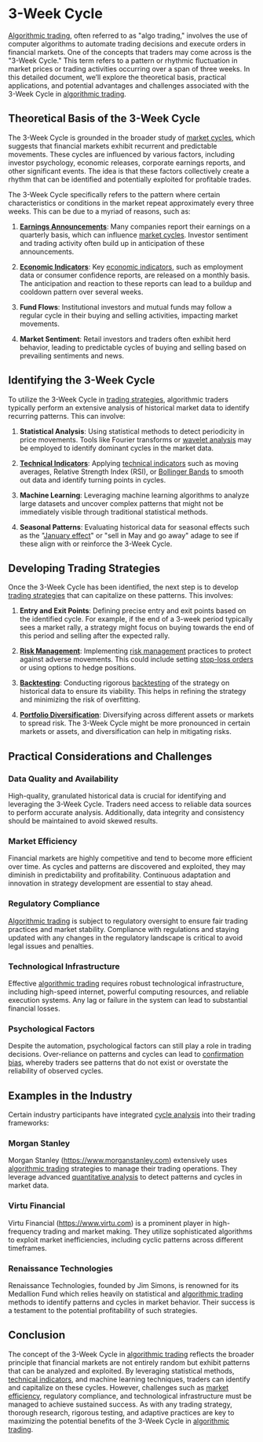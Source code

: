 # 3-Week Cycle

[Algorithmic trading](../a/algorithmic_trading.md), often referred to as "algo trading," involves the use of computer algorithms to automate trading decisions and execute orders in financial markets. One of the concepts that traders may come across is the "3-Week Cycle." This term refers to a pattern or rhythmic fluctuation in market prices or trading activities occurring over a span of three weeks. In this detailed document, we’ll explore the theoretical basis, practical applications, and potential advantages and challenges associated with the 3-Week Cycle in [algorithmic trading](../a/algorithmic_trading.md).

## Theoretical Basis of the 3-Week Cycle

The 3-Week Cycle is grounded in the broader study of [market cycles](../m/market_cycles.md), which suggests that financial markets exhibit recurrent and predictable movements. These cycles are influenced by various factors, including investor psychology, economic releases, corporate earnings reports, and other significant events. The idea is that these factors collectively create a rhythm that can be identified and potentially exploited for profitable trades.

The 3-Week Cycle specifically refers to the pattern where certain characteristics or conditions in the market repeat approximately every three weeks. This can be due to a myriad of reasons, such as:

1. **[Earnings Announcements](../e/earnings_announcements.md)**: Many companies report their earnings on a quarterly basis, which can influence [market cycles](../m/market_cycles.md). Investor sentiment and trading activity often build up in anticipation of these announcements.
   
2. **[Economic Indicators](../e/economic_indicators.md)**: Key [economic indicators](../e/economic_indicators.md), such as employment data or consumer confidence reports, are released on a monthly basis. The anticipation and reaction to these reports can lead to a buildup and cooldown pattern over several weeks.

3. **Fund Flows**: Institutional investors and mutual funds may follow a regular cycle in their buying and selling activities, impacting market movements.

4. **Market Sentiment**: Retail investors and traders often exhibit herd behavior, leading to predictable cycles of buying and selling based on prevailing sentiments and news.

## Identifying the 3-Week Cycle

To utilize the 3-Week Cycle in [trading strategies](../t/trading_strategies.md), algorithmic traders typically perform an extensive analysis of historical market data to identify recurring patterns. This can involve:

1. **Statistical Analysis**: Using statistical methods to detect periodicity in price movements. Tools like Fourier transforms or [wavelet analysis](../w/wavelet_analysis.md) may be employed to identify dominant cycles in the market data.

2. **[Technical Indicators](../t/technical_indicators.md)**: Applying [technical indicators](../t/technical_indicators.md) such as moving averages, Relative Strength Index (RSI), or [Bollinger Bands](../b/bollinger_bands.md) to smooth out data and identify turning points in cycles.

3. **Machine Learning**: Leveraging machine learning algorithms to analyze large datasets and uncover complex patterns that might not be immediately visible through traditional statistical methods.

4. **Seasonal Patterns**: Evaluating historical data for seasonal effects such as the "[January effect](../j/january_effect.md)" or "sell in May and go away" adage to see if these align with or reinforce the 3-Week Cycle.

## Developing Trading Strategies

Once the 3-Week Cycle has been identified, the next step is to develop [trading strategies](../t/trading_strategies.md) that can capitalize on these patterns. This involves:

1. **Entry and Exit Points**: Defining precise entry and exit points based on the identified cycle. For example, if the end of a 3-week period typically sees a market rally, a strategy might focus on buying towards the end of this period and selling after the expected rally.

2. **[Risk Management](../r/risk_management.md)**: Implementing [risk management](../r/risk_management.md) practices to protect against adverse movements. This could include setting [stop-loss orders](../s/stop-loss_orders.md) or using options to hedge positions.

3. **[Backtesting](../b/backtesting.md)**: Conducting rigorous [backtesting](../b/backtesting.md) of the strategy on historical data to ensure its viability. This helps in refining the strategy and minimizing the risk of overfitting.

4. **[Portfolio Diversification](../p/portfolio_diversification.md)**: Diversifying across different assets or markets to spread risk. The 3-Week Cycle might be more pronounced in certain markets or assets, and diversification can help in mitigating risks.

## Practical Considerations and Challenges

### Data Quality and Availability

High-quality, granulated historical data is crucial for identifying and leveraging the 3-Week Cycle. Traders need access to reliable data sources to perform accurate analysis. Additionally, data integrity and consistency should be maintained to avoid skewed results.

### Market Efficiency

Financial markets are highly competitive and tend to become more efficient over time. As cycles and patterns are discovered and exploited, they may diminish in predictability and profitability. Continuous adaptation and innovation in strategy development are essential to stay ahead.

### Regulatory Compliance

[Algorithmic trading](../a/algorithmic_trading.md) is subject to regulatory oversight to ensure fair trading practices and market stability. Compliance with regulations and staying updated with any changes in the regulatory landscape is critical to avoid legal issues and penalties.

### Technological Infrastructure

Effective [algorithmic trading](../a/algorithmic_trading.md) requires robust technological infrastructure, including high-speed internet, powerful computing resources, and reliable execution systems. Any lag or failure in the system can lead to substantial financial losses.

### Psychological Factors

Despite the automation, psychological factors can still play a role in trading decisions. Over-reliance on patterns and cycles can lead to [confirmation bias](../c/confirmation_bias.md), whereby traders see patterns that do not exist or overstate the reliability of observed cycles.

## Examples in the Industry

Certain industry participants have integrated [cycle analysis](../c/cycle_analysis.md) into their trading frameworks:

### Morgan Stanley

Morgan Stanley (https://www.morganstanley.com) extensively uses [algorithmic trading](../a/algorithmic_trading.md) strategies to manage their trading operations. They leverage advanced [quantitative analysis](../q/quantitative_analysis.md) to detect patterns and cycles in market data.

### Virtu Financial

Virtu Financial (https://www.virtu.com) is a prominent player in high-frequency trading and market making. They utilize sophisticated algorithms to exploit market inefficiencies, including cyclic patterns across different timeframes.

### Renaissance Technologies

Renaissance Technologies, founded by Jim Simons, is renowned for its Medallion Fund which relies heavily on statistical and [algorithmic trading](../a/algorithmic_trading.md) methods to identify patterns and cycles in market behavior. Their success is a testament to the potential profitability of such strategies.

## Conclusion

The concept of the 3-Week Cycle in [algorithmic trading](../a/algorithmic_trading.md) reflects the broader principle that financial markets are not entirely random but exhibit patterns that can be analyzed and exploited. By leveraging statistical methods, [technical indicators](../t/technical_indicators.md), and machine learning techniques, traders can identify and capitalize on these cycles. However, challenges such as [market efficiency](../m/market_efficiency.md), regulatory compliance, and technological infrastructure must be managed to achieve sustained success. As with any trading strategy, thorough research, rigorous testing, and adaptive practices are key to maximizing the potential benefits of the 3-Week Cycle in [algorithmic trading](../a/algorithmic_trading.md).